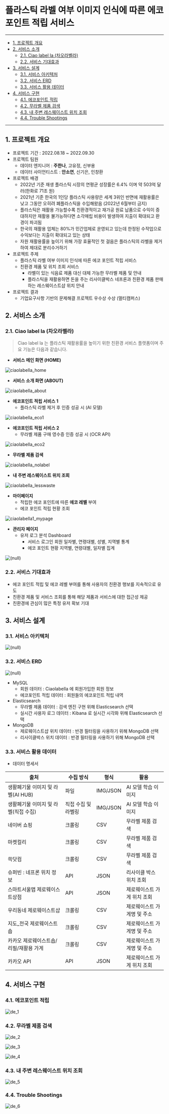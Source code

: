 # 플라스틱 라벨 여부 이미지 인식에 따른 에코 포인트 적립 서비스

---

- [1. 프로젝트 개요](#1-프로젝트-개요)
- [2. 서비스 소개](#2-서비스-소개)
  * [2.1. Ciao label la (차오라벨라)](#21-ciao-label-la-(차오라벨라))
  * [2.2. 서비스 기대효과](#22-서비스-기대효과)
- [3. 서비스 설계](#3-서비스-설계)
  * [3.1. 서비스 아키텍처](#31-서비스-아키텍처)
  * [3.2. 서비스 ERD](#32-서비스-erd)
  * [3.3. 서비스 활용 데이터](#33-서비스-활용-데이터)
- [4. 서비스 구현](#4-서비스-구현)
  * [4.1. 에코포인트 적립](#41-에코포인트-적립)
  * [4.2. 무라벨 제품 검색](#42-무라벨-제품-검색)
  * [4.3. 내 주변 레스웨이스트 위치 조회](#43-내-주변-레스웨이스트-위치-조회)
  * [4.4. Trouble Shootings](#44-trouble-shootings)
---

## 1. 프로젝트 개요

- 프로젝트 기간 : 2022.08.18 ~ 2022.09.30
- 프로젝트 팀원
  - 데이터 엔지니어 : **주한나**, 고유정, 신부용
  - 데이터 사이언티스트 : **안소연**, 신기은, 인창환
- 프로젝트 배경
  - 2022년 기준 재생 플라스틱 시장의 연평균 성장률은 6.4% 이며 약 503억 달러(한화로 71조 원)
  - 2021년 기준 한국의 1인당 플라스틱 사용량은 세계 3위인 반면에 재활용률은 낮고 그동안 오히려 폐플라스틱을 수입해왔음 (2022년 6월부터 금지)
  - 플라스틱은 재활용 가능할수록 친환경적이고 재가공 원료 납품으로 수익이 증대하지만 재활용 불가능하다면 소각매립 비용이 발생하여 지출이 확대되고 환경이 파괴됨
  - 한국의 재활용 업체는 80%가 민간업체로 운영되고 있는데 한정된 수작업으로 수익보다는 지출이 확대되고 있는 상태
  - 자원 재활용률을 높이기 위해 가장 효율적인 첫 걸음은 플라스틱의 라벨을 제거하여 제대로 분리수거하기
- 프로젝트 주제
  - 플라스틱 라벨 여부 이미지 인식에 따른 에코 포인트 적립 서비스
  - 친환경 제품 및 위치 조회 서비스
    - 라벨이 있는 식음료 제품 대신 대체 가능한 무라벨 제품 및  안내
    - 플라스틱을 재활용하면 돈을 주는 리사이클박스 네프론과 친환경 제품 판매하는 레스웨이스트샵 위치 안내
- 프로젝트 결과
  - 기업요구사항 기반의 문제해결 프로젝트 우수상  수상 (멀티캠퍼스)






## 2. 서비스 소개

### 2.1. Ciao label la (차오라벨라)

> Ciao label la 는 플라스틱 재활용률을 높이기 위한 친환경 서비스 플랫폼이며 주요 기능은 다음과 같습니다.

- **서비스 메인 화면 (HOME)**

![ciaolabella_home](README.assets/ciaolabella_home.png)

- **서비스 소개 화면 (ABOUT)**

![ciaolabella_about](README.assets/ciaolabella_about.png)

- **에코포인트 적립 서비스 1** 
  - 플라스틱 라벨 제거 후 인증 성공 시 (AI 모델)

![ciaolabella_eco1](README.assets/ciaolabella_eco1.png)

- **에코포인트 적립 서비스 2**
  - 무라벨 제품 구매 영수증 인증 성공 시 (OCR API)

![ciaolabella_eco2](README.assets/ciaolabella_eco2.png)

- **무라벨 제품 검색**

![ciaolabella_nolabel](README.assets/ciaolabella_nolabel.png)

- **내 주변 레스웨이스트 위치 조회**

![ciaolabella_lesswaste](README.assets/ciaolabella_lesswaste.png)

- **마이페이지**
  - 적립한 에코 포인트에 따른 **에코 레벨** 부여
  - 에코 포인트 적립 현황 조회

![ciaolabella1_mypage](README.assets/ciaolabella1_mypage.jpg)

  

- **관리자 페이지**
  - 유저 로그 분석 Dashboard
    - 서비스 로그인 회원 일자별, 연령대별, 성별, 지역별 통계
    - 에코 포인트 현황 지역별, 연령대별, 일자별 집계

![(null)](README.assets/DRWC6D8.png)      

### 2.2. 서비스 기대효과

- 에코 포인트 적립 및 에코 레벨 부여를 통해 사용자의 친환경 행보를 지속적으로 유도
- 친환경 제품 및 서비스 조회를 통해 해당 제품과 서비스에 대한 접근성 제공
- 친환경에 관심이 많은 특정 유저 확보 기대





## 3. 서비스 설계

### 3.1. 서비스 아키텍처

![(null)](README.assets/cif00001.png)  

### 3.2. 서비스 ERD

![(null)](README.assets/cif00001-16738377492682.png)  

- MySQL
  - 회원 데이터 : Ciaolabella 에 회원가입한 회원 정보
  - 에코포인트 적립 데이터 : 회원들의 에코포인트 적립 내역
- Elasticsearch
  - 무라벨 제품 데이터 : 검색 엔진 구현 위해 Elasticsearch 선택
  - 실시간 사용자 로그 데이터 : Kibana 로 실시간 시각화 위해 Elasticsearch 선택
- MongoDB
  - 제로웨이스트샵 위치 데이터 : 반경 필터링을 사용하기 위해 MongoDB 선택
  - 리사이클박스 위치 데이터 : 반경 필터링을 사용하기 위해 MongoDB 선택

### 3.3. 서비스 활용 데이터

- 데이터 명세서

| 출처                                   | 수집 방식           | 형식     | 활용                        |
| -------------------------------------- | ------------------- | -------- | --------------------------- |
| 생활폐기물 이미지 및 라벨(AI HUB)      | 파일                | IMG/JSON | AI 모델 학습 이미지         |
| 생활폐기물 이미지 및 라벨(직접 수집)   | 직접 수집 및 라벨링 | IMG/JSON | AI 모델 학습 이미지         |
| 네이버 쇼핑                            | 크롤링              | CSV      | 무라벨 제품 검색            |
| 마켓컬리                               | 크롤링              | CSV      | 무라벨 제품 검색            |
| 쓱닷컴                                 | 크롤링              | CSV      | 무라벨 제품 검색            |
| 슈퍼빈 : 네프론 위치 정보              | API                 | JSON     | 리사이클 박스 위치 조회     |
| 스마트서울맵 제로웨이스트상점          | API                 | JSON     | 제로웨이스트 가게 위치 조회 |
| 우리동네 제로웨이스트샵                | 크롤링              | CSV      | 제로웨이스트 가게명 및 주소 |
| 지도_전국 제로웨이스트숍               | 크롤링              | CSV      | 제로웨이스트 가게명 및 주소 |
| 카카오 제로웨이스트숍/리필/재활용 가게 | 크롤링              | CSV      | 제로웨이스트 가게명 및 주소 |
| 카카오 API                             | API                 | JSON     | 제로웨이스트 가게 위치 조회 |

## 4. 서비스 구현

### 4.1. 에코포인트 적립

![de_1](README.assets/de_1.png)

### 4.2. 무라벨 제품 검색

![de_2](README.assets/de_2.png)

![de_3](README.assets/de_3.png)

![de_4](README.assets/de_4.png)

### 4.3. 내 주변 레스웨이스트 위치 조회

![de_5](README.assets/de_5.png)

### 4.4. Trouble Shootings

![de_6](README.assets/de_6.png)
